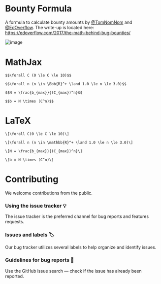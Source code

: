 # Bounty Formula

A formula to calculate bounty amounts by [@TomNomNom](@TomNomNom) and [@EdOverflow](@EdOverflow). The write-up is located here: https://edoverflow.com/2017/the-math-behind-bug-bounties/

![image](https://user-images.githubusercontent.com/18099289/33515351-34854452-d762-11e7-9288-1aed29167322.png)

# MathJax

```
$$\forall C (0 \le C \le 10)$$

$$\forall n (n \in \Bbb{R}^+ \land 1.0 \le n \le 3.0)$$

$$N = \frac{b_{max}}{(C_{max})^n}$$

$$b = N \times (C^n)$$
```

# LaTeX

```
\[\forall C(0 \le C \le 10)\]

\[\forall n (n \in \mathbb{R}^+ \land 1.0 \le n \le 3.0)\]

\[N = \frac{b_{max}}{(C_{max})^n}\]

\[b = N \times (C^n)\]
```

# Contributing

We welcome contributions from the public.

### Using the issue tracker 💡

The issue tracker is the preferred channel for bug reports and features requests.

### Issues and labels 🏷

Our bug tracker utilizes several labels to help organize and identify issues.

### Guidelines for bug reports 🐛

Use the GitHub issue search — check if the issue has already been reported.
